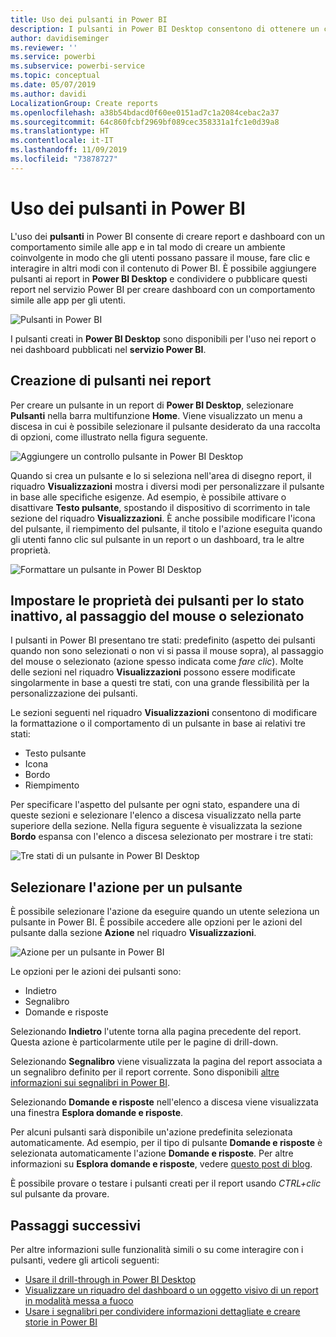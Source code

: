 ```yaml
---
title: Uso dei pulsanti in Power BI
description: I pulsanti in Power BI Desktop consentono di ottenere un comportamento simile a quello delle app per i report e i dashboard, offrendo un'esperienza più coinvolgente agli utenti
author: davidiseminger
ms.reviewer: ''
ms.service: powerbi
ms.subservice: powerbi-service
ms.topic: conceptual
ms.date: 05/07/2019
ms.author: davidi
LocalizationGroup: Create reports
ms.openlocfilehash: a38b54bdacd0f60ee0151ad7c1a2084cebac2a37
ms.sourcegitcommit: 64c860fcbf2969bf089cec358331a1fc1e0d39a8
ms.translationtype: HT
ms.contentlocale: it-IT
ms.lasthandoff: 11/09/2019
ms.locfileid: "73878727"
---
```

# <a name="using-buttons-in-power-bi"></a>Uso dei pulsanti in Power BI
L'uso dei **pulsanti** in Power BI consente di creare report e dashboard con un comportamento simile alle app e in tal modo di creare un ambiente coinvolgente in modo che gli utenti possano passare il mouse, fare clic e interagire in altri modi con il contenuto di Power BI. È possibile aggiungere pulsanti ai report in **Power BI Desktop** e condividere o pubblicare questi report nel servizio Power BI per creare dashboard con un comportamento simile alle app per gli utenti.

![Pulsanti in Power BI](media/desktop-buttons/desktop-buttons_01.png)

I pulsanti creati in **Power BI Desktop** sono disponibili per l'uso nei report o nei dashboard pubblicati nel **servizio Power BI**.

## <a name="creating-buttons-in-reports"></a>Creazione di pulsanti nei report
Per creare un pulsante in un report di **Power BI Desktop**, selezionare **Pulsanti** nella barra multifunzione **Home**. Viene visualizzato un menu a discesa in cui è possibile selezionare il pulsante desiderato da una raccolta di opzioni, come illustrato nella figura seguente. 

![Aggiungere un controllo pulsante in Power BI Desktop](media/desktop-buttons/desktop-buttons_02.png)

Quando si crea un pulsante e lo si seleziona nell'area di disegno report, il riquadro **Visualizzazioni** mostra i diversi modi per personalizzare il pulsante in base alle specifiche esigenze. Ad esempio, è possibile attivare o disattivare **Testo pulsante**, spostando il dispositivo di scorrimento in tale sezione del riquadro **Visualizzazioni**. È anche possibile modificare l'icona del pulsante, il riempimento del pulsante, il titolo e l'azione eseguita quando gli utenti fanno clic sul pulsante in un report o un dashboard, tra le altre proprietà.

![Formattare un pulsante in Power BI Desktop](media/desktop-buttons/desktop-buttons_03.png)

## <a name="set-button-properties-when-idle-hovered-over-or-selected"></a>Impostare le proprietà dei pulsanti per lo stato inattivo, al passaggio del mouse o selezionato

I pulsanti in Power BI presentano tre stati: predefinito (aspetto dei pulsanti quando non sono selezionati o non vi si passa il mouse sopra), al passaggio del mouse o selezionato (azione spesso indicata come *fare clic*). Molte delle sezioni nel riquadro **Visualizzazioni** possono essere modificate singolarmente in base a questi tre stati, con una grande flessibilità per la personalizzazione dei pulsanti.

Le sezioni seguenti nel riquadro **Visualizzazioni** consentono di modificare la formattazione o il comportamento di un pulsante in base ai relativi tre stati:

* Testo pulsante
* Icona
* Bordo
* Riempimento

Per specificare l'aspetto del pulsante per ogni stato, espandere una di queste sezioni e selezionare l'elenco a discesa visualizzato nella parte superiore della sezione. Nella figura seguente è visualizzata la sezione **Bordo** espansa con l'elenco a discesa selezionato per mostrare i tre stati:

![Tre stati di un pulsante in Power BI Desktop](media/desktop-buttons/desktop-buttons_04.png)


## <a name="select-the-action-for-a-button"></a>Selezionare l'azione per un pulsante

È possibile selezionare l'azione da eseguire quando un utente seleziona un pulsante in Power BI. È possibile accedere alle opzioni per le azioni del pulsante dalla sezione **Azione** nel riquadro **Visualizzazioni**.

![Azione per un pulsante in Power BI](media/desktop-buttons/desktop-buttons_05.png)

Le opzioni per le azioni dei pulsanti sono:

* Indietro
* Segnalibro
* Domande e risposte

Selezionando **Indietro** l'utente torna alla pagina precedente del report. Questa azione è particolarmente utile per le pagine di drill-down.

Selezionando **Segnalibro** viene visualizzata la pagina del report associata a un segnalibro definito per il report corrente. Sono disponibili [altre informazioni sui segnalibri in Power BI](desktop-bookmarks.md). 

Selezionando **Domande e risposte** nell'elenco a discesa viene visualizzata una finestra **Esplora domande e risposte**. 

Per alcuni pulsanti sarà disponibile un'azione predefinita selezionata automaticamente. Ad esempio, per il tipo di pulsante **Domande e risposte** è selezionata automaticamente l'azione **Domande e risposte**. Per altre informazioni su **Esplora domande e risposte**, vedere [questo post di blog](https://powerbi.microsoft.com/blog/power-bi-desktop-april-2018-feature-summary/#Q&AExplorer).

È possibile provare o testare i pulsanti creati per il report usando *CTRL+clic* sul pulsante da provare. 

## <a name="next-steps"></a>Passaggi successivi
Per altre informazioni sulle funzionalità simili o su come interagire con i pulsanti, vedere gli articoli seguenti:

* [Usare il drill-through in Power BI Desktop](desktop-drillthrough.md)
* [Visualizzare un riquadro del dashboard o un oggetto visivo di un report in modalità messa a fuoco](consumer/end-user-focus.md)
* [Usare i segnalibri per condividere informazioni dettagliate e creare storie in Power BI](desktop-bookmarks.md)

